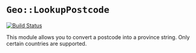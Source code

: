 # `Geo::LookupPostcode`

[![Build Status](https://travis-ci.org/Flimm/postcode-to-province.svg?branch=master)](https://travis-ci.org/Flimm/postcode-to-province)

This module allows you to convert a postcode into a province string. Only
certain countries are supported.
